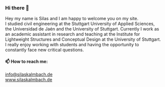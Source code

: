 ### Hi there 👋

Hey my name is Silas and I am happy to welcome you on my site.</br>
I studied civil engineering at the Stuttgart University of Applied Sciences, the Universidad de Jaén and the University of Stuttgart. Currently I work as an academic assistant in research and teaching at the Institute for Lightweight Structures and Conceptual Design at the University of Stuttgart. </br>
I really enjoy working with students and having the opportunity to constantly face new critical questions.

#### 📫 How to reach me:
info@silaskalmbach.de </br>
www.silaskalmbach.de


<!--
**silaskalmbach/silaskalmbach** is a ✨ _special_ ✨ repository because its `README.md` (this file) appears on your GitHub profile.

Here are some ideas to get you started:

- 🔭 I’m currently working on ...
- 🌱 I’m currently learning ...
- 👯 I’m looking to collaborate on ...
- 🤔 I’m looking for help with ...
- 💬 Ask me about ...
- 📫 How to reach me: ...
- 😄 Pronouns: ...
- ⚡ Fun fact: ...
-->
